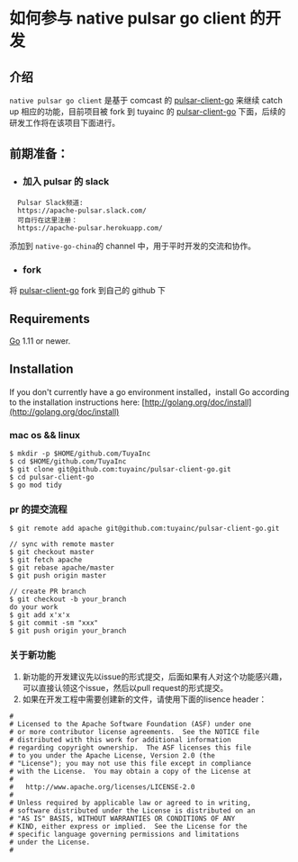 # 如何参与 native pulsar go client 的开发

## 介绍

`native pulsar go client` 是基于 comcast 的 [pulsar-client-go](https://github.com/Comcast/pulsar-client-go) 来继续 catch up 相应的功能，目前项目被 fork 到 tuyainc 的 [pulsar-client-go](https://github.com/TuyaInc/pulsar-client-go) 下面，后续的研发工作将在该项目下面进行。

## 前期准备：

- ### 加入 pulsar 的 slack

```
  Pulsar Slack频道: 
  https://apache-pulsar.slack.com/
  可自行在这里注册：
  https://apache-pulsar.herokuapp.com/
```

添加到 `native-go-china`的 channel 中，用于平时开发的交流和协作。

- ### fork 

将  [pulsar-client-go](https://github.com/TuyaInc/pulsar-client-go) fork 到自己的 github 下

## Requirements

[Go](http://golang.org/) 1.11 or newer.

## Installation

If you don't currently have a go environment installed，install Go according to the installation instructions here: [http://golang.org/doc/install](http://golang.org/doc/install)

### mac os && linux

```
$ mkdir -p $HOME/github.com/TuyaInc
$ cd $HOME/github.com/TuyaInc
$ git clone git@github.com:tuyainc/pulsar-client-go.git
$ cd pulsar-client-go
$ go mod tidy
```

### pr 的提交流程

```
$ git remote add apache git@github.com:tuyainc/pulsar-client-go.git

// sync with remote master
$ git checkout master
$ git fetch apache
$ git rebase apache/master
$ git push origin master

// create PR branch
$ git checkout -b your_branch   
do your work
$ git add x'x'x
$ git commit -sm "xxx"
$ git push origin your_branch
```

### 关于新功能

1. 新功能的开发建议先以issue的形式提交，后面如果有人对这个功能感兴趣，可以直接认领这个issue，然后以pull request的形式提交。
2. 如果在开发工程中需要创建新的文件，请使用下面的lisence header：

```
#
# Licensed to the Apache Software Foundation (ASF) under one
# or more contributor license agreements.  See the NOTICE file
# distributed with this work for additional information
# regarding copyright ownership.  The ASF licenses this file
# to you under the Apache License, Version 2.0 (the
# "License"); you may not use this file except in compliance
# with the License.  You may obtain a copy of the License at
#
#   http://www.apache.org/licenses/LICENSE-2.0
#
# Unless required by applicable law or agreed to in writing,
# software distributed under the License is distributed on an
# "AS IS" BASIS, WITHOUT WARRANTIES OR CONDITIONS OF ANY
# KIND, either express or implied.  See the License for the
# specific language governing permissions and limitations
# under the License.
#
```
